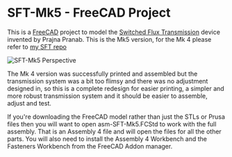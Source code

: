 # SFT-Mk5 - FreeCAD Project

This is a [FreeCAD](https://freecad.org/) project to model the [Switched Flux Transmission](https://tomboy-pink.co.uk/SFT/) device invented by Prajna Pranab. This is the Mk5 version, for the Mk 4 please refer to [my SFT repo](https://github.com/prajna-pranab/SFT)

![SFT-Mk5 Perspective](https://github.com/prajna-pranab/SFT-Mk5/assets/4018272/9e5f31db-0cbe-4870-aa21-66c3f5e1102d)

The Mk 4 version was successfully printed and assembled but the transmission system was a bit too flimsy and there was no adjustment designed in, so this is a complete redesign for easier printing, a simpler and more robust transmission system and it should be easier to assemble, adjust and test.

If you're downloading the FreeCAD model rather than just the STLs or Prusa files then you will want to open asm-SFT-Mk5.FCStd to work with the full assembly. That is an Assembly 4 file and will open the files for all the other parts. You will also need to install the Assembly 4 Workbench and the Fasteners Workbench from the FreeCAD Addon manager.
